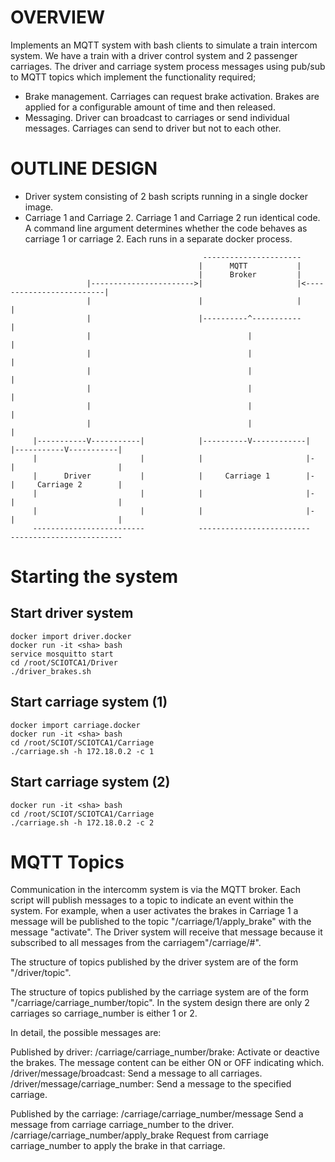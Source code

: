 # OVERVIEW
Implements an MQTT system with bash clients to simulate a train intercom system. We have a train with a driver control system and 2 passenger carriages. The driver and carriage system process messages using pub/sub to MQTT topics which implement the functionality required;
- Brake management. Carriages can request brake activation. Brakes are applied for a configurable amount of time and then released.
- Messaging. Driver can broadcast to carriages or send individual messages. Carriages can send to driver but not to each other.

# OUTLINE DESIGN

- Driver system consisting of 2 bash scripts running in a single docker image. 
-  Carriage 1 and Carriage 2. Carriage 1 and Carriage 2 run identical code. A command line argument determines whether the code behaves
as carriage 1 or carriage 2. Each runs in a separate docker process. 

``` 
                                           ----------------------                                           
                                          |      MQTT           |                                            
                                          |      Broker         |                                            
                 |----------------------->|                     |<-------------------------|                 
                 |                        |                     |                          |                 
                 |                        |----------^-----------                          |                 
                 |                                   |                                     |                 
                 |                                   |                                     |                 
                 |                                   |                                     |                 
                 |                                   |                                     |                 
                 |                                   |                                     |                 
                 |                                   |                                     |                
     |-----------V-----------|            |----------V------------|            |-----------V-----------|     
     |                       |            |                       |-           |                       |     
     |      Driver           |            |     Carriage 1        |-           |     Carriage 2        |     
     |                       |            |                       |-           |                       |     
     |                       |            |                       |-           |                       |     
     -------------------------            -------------------------            -------------------------     

```

# Starting the system
## Start driver system
```
docker import driver.docker
docker run -it <sha> bash
service mosquitto start
cd /root/SCIOTCA1/Driver
./driver_brakes.sh
```

## Start carriage system (1)
```
docker import carriage.docker
docker run -it <sha> bash
cd /root/SCIOT/SCIOTCA1/Carriage
./carriage.sh -h 172.18.0.2 -c 1
```

## Start carriage system (2)
```
docker run -it <sha> bash
cd /root/SCIOT/SCIOTCA1/Carriage
./carriage.sh -h 172.18.0.2 -c 2
```

# MQTT Topics

Communication in the intercomm system is via the MQTT broker. Each script will publish messages to a topic to indicate an event 
within the system. For example, when a user activates the brakes in Carriage 1 a message will be published to the topic "/carriage/1/apply_brake" with the message "activate". The Driver system will receive that message because it subscribed to all messages from the carriagem"/carriage/#". 

The structure of topics published by the driver system are of the form "/driver/topic".

The structure of topics published by the carriage system are of the form "/carriage/carriage_number/topic". In the system design there are only 2 carriages so carriage_number is either 1 or 2.

In detail, the possible messages are:

Published by driver:
/carriage/carriage_number/brake: 	Activate or deactive the brakes. The message content can be either ON or OFF indicating which.
/driver/message/broadcast:			Send a message to all carriages. 
/driver/message/carriage_number:	Send a message to the specified carriage. 

Published by the carriage:
/carriage/carriage_number/message 	Send a message from carriage carriage_number to the driver.
/carriage/carriage_number/apply_brake
									Request from carriage carriage_number to apply the brake in that carriage. 
